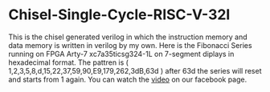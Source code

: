 # Chisel-Single-Cycle-RISC-V-32I
This is the chisel generated verilog in which the instruction memory and data memory is written in verilog by my own.
Here is the Fibonacci Series running on FPGA Arty-7 xc7a35ticsg324-1L on 7-segment diplays in hexadecimal format. 
The pattren is ( 1,2,3,5,8,d,15,22,37,59,90,E9,179,262,3dB,63d ) after 63d the series will reset and starts from 1 again.
You can watch the [video](https://www.facebook.com/merluit/) on our facebook page.
